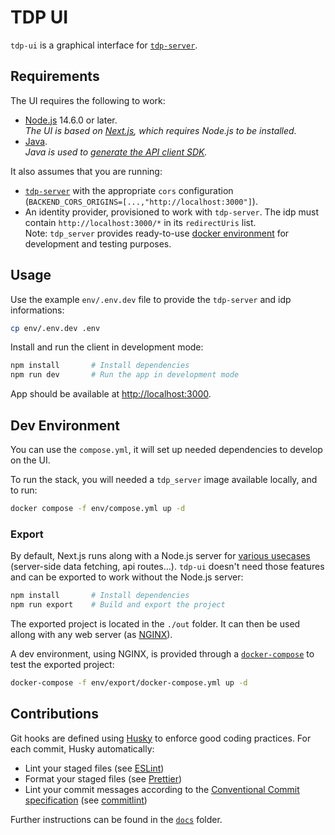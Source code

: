 # TDP UI

`tdp-ui` is a graphical interface for [`tdp-server`](https://github.com/TOSIT-IO/tdp-server).

## Requirements

The UI requires the following to work:

- [Node.js](https://nodejs.org/en/) 14.6.0 or later.  
  _The UI is based on [Next.js](https://nextjs.org/), which requires Node.js to be installed._
- [Java](https://www.java.com/).  
  _Java is used to [generate the API client SDK](docs/openapi-client.md)._

It also assumes that you are running:

- [`tdp-server`](https://github.com/TOSIT-IO/tdp-server) with the appropriate `cors` configuration (`BACKEND_CORS_ORIGINS=[...,"http://localhost:3000"]`).
- An identity provider, provisioned to work with `tdp-server`. The idp must contain `http://localhost:3000/*` in its `redirectUris` list.  
  Note: `tdp_server` provides ready-to-use [docker environment](https://github.com/TOSIT-IO/tdp-server/tree/master/dev) for development and testing purposes.

## Usage

Use the example `env/.env.dev` file to provide the `tdp-server` and idp informations:

```bash
cp env/.env.dev .env
```

Install and run the client in development mode:

```bash
npm install       # Install dependencies
npm run dev       # Run the app in development mode
```

App should be available at <http://localhost:3000>.

## Dev Environment

You can use the `compose.yml`, it will set up needed dependencies to develop on the UI.

To run the stack, you will needed a `tdp_server` image available locally, and to run:

```bash
docker compose -f env/compose.yml up -d
```

### Export

By default, Next.js runs along with a Node.js server for [various usecases](https://nextjs.org/docs/advanced-features/static-html-export#unsupported-features) (server-side data fetching, api routes...). `tdp-ui` doesn't need those features and can be exported to work without the Node.js server:

```bash
npm install       # Install dependencies
npm run export    # Build and export the project
```

The exported project is located in the `./out` folder. It can then be used allong with any web server (as [NGINX](https://www.nginx.com/)).

A dev environment, using NGINX, is provided through a [`docker-compose`](env/export/docker-compose.yml) to test the exported project:

```bash
docker-compose -f env/export/docker-compose.yml up -d
```

## Contributions

Git hooks are defined using [Husky](https://typicode.github.io/husky/#/) to enforce good coding practices. For each commit, Husky automatically:

- Lint your staged files (see [ESLint](https://eslint.org/))
- Format your staged files (see [Prettier](https://prettier.io/))
- Lint your commit messages according to the [Conventional Commit specification](https://www.conventionalcommits.org/en/v1.0.0/) (see [commitlint](https://github.com/conventional-changelog/commitlint))

Further instructions can be found in the [`docs`](docs/) folder.
